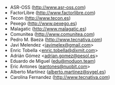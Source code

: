 - ASR-OSS (<http://www.asr-oss.com>)
- FactorLibre (<http://www.factorlibre.com>)
- Tecon (<http://www.tecon.es>)
- Pexego (<http://www.pexego.es>)
- Malagatic (<http://www.malagatic.es>)
- Comunitea (<http://www.comunitea.com>)
- Pedro M. Baeza (<http://www.tecnativa.com>)
- Javi Melendez \<<javimelex@gmail.com>\>
- Enric Tobella \<<enric.tobella@dixmit.com>\>
- Adrián Gómez \<<adrian.gomez@pesol.es>\>
- Eduardo de Miguel (<edu@moduon.team>)
- Eric Antones (<eantones@nuobit.com>\>
- Alberto Martínez (<alberto.martinez@sygel.es>)
- Carolina Fernandez (<http://www.tecnativa.com>)
